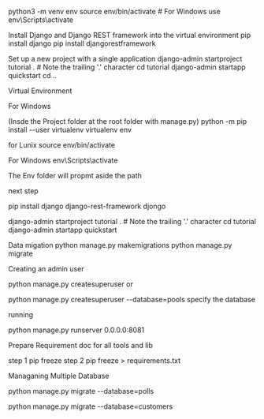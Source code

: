 python3 -m venv env source env/bin/activate # For Windows use env\Scripts\activate

Install Django and Django REST framework into the virtual environment
pip install django pip install djangorestframework

Set up a new project with a single application
django-admin startproject tutorial . # Note the trailing '.' character cd tutorial django-admin startapp quickstart cd ..

Virtual Environment

For Windows

(Insde the Project folder at the root folder with manage.py) python -m pip install --user virtualenv virtualenv env

for Lunix source env/bin/activate

For Windows env\Scripts\activate

The Env folder will propmt aside the path

next step

pip install django django-rest-framework djongo

django-admin startproject tutorial . # Note the trailing '.' character cd tutorial django-admin startapp quickstart

Data migation
python manage.py makemigrations python manage.py migrate

Creating an admin user

python manage.py createsuperuser or

python manage.py createsuperuser --database=pools specify the database

running

python manage.py runserver 0.0.0.0:8081

Prepare Requirement doc for all tools and lib

step 1 pip freeze step 2 pip freeze > requirements.txt

Managaning Multiple Database

python manage.py migrate --database=polls

python manage.py migrate --database=customers